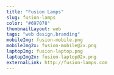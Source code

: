 ```yaml
---
title: "Fusion Lamps"
slug: fusion-lamps
color: "#697078"
thumbnailLayout: web
tags: "web design,branding"
mobileImg: fusion-mobile.png
mobileImg2x: fusion-mobile@2x.png
laptopImg: fusion-laptop.png
laptopImg2x: fusion-laptop@2x.png
externalLink: http://fusion-lamps.com
---
```

